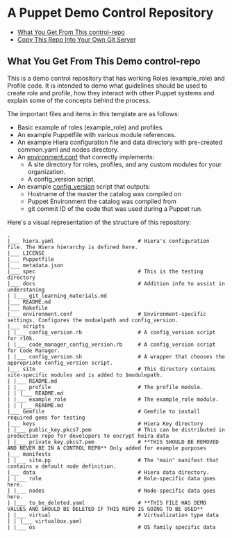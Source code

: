 # A Puppet Demo Control Repository

* [What You Get From This control\-repo](#what-you-get-from-this-control-repo)
* [Copy This Repo Into Your Own Git Server](#copy-this-repo-into-your-own-git-server)


## What You Get From This Demo control-repo

This is a demo control repository that has working Roles (example\_role) and Profile code.  It is intended to demo what guidelines should be used to create role and profile, how they interact with other Puppet systems and explain some of the concepts behind the process.

The important files and items in this template are as follows:

* Basic example of roles (example\_role) and profiles.
* An example Puppetfile with various module references.
* An example Hiera configuration file and data directory with pre-created common.yaml and nodes directory.
* An [environment.conf](https://puppet.com/docs/puppet/5.3/config_file_environment.html) that correctly implements:
  * A site directory for roles, profiles, and any custom modules for your organization.
  * A config\_version script.
* An example [config\_version](https://puppet.com/docs/puppet/5.3/config_file_environment.html#configversion) script that outputs:
  * Hostname of the master the catalog was compiled on
  * Puppet Environment the catalog was compiled from
  * git commit ID of the code that was used during a Puppet run.

Here's a visual representation of the structure of this repository:

```
.
|___ hiera.yaml                           # Hiera's configuration file. The Hiera hierarchy is defined here.
|___ LICENSE
|___ Puppetfile
|___ metadata.json
|___ spec                                 # This is the testing directory
|___ docs                                 # Addition info to assist in understaning
| |___ git_learning_materials.md
|___ README.md
|___ Rakefile
|___ environment.conf                     # Environment-specific settings. Configures the moduelpath and config_version.
|___ scripts
| |___ config_version.rb                  # A config_version script for r10k.
| |___ code_manager_config_version.rb     # A config_version script for Code Manager.
| |___ config_version.sh                  # A wrapper that chooses the appropriate config_version script.
|___ site                                 # This directory contains site-specific modules and is added to $modulepath.
| |___ README.md
| |___ profile                            # The profile module.
| | |___ README.md
| |___ example_role                       # The example_role module.
| | |___ README.md
|___ Gemfile                              # Gemfile to install required gems for testing
|___ keys                                 # Hiera Key directory
| |___ public_key.pkcs7.pem               # This can be distributed in production repo for developers to encrypt heira data
| |___ private_key.pkcs7.pem              # **THIS SHOULD BE REMOVED AND NEVER BE IN A CONTROL REPO** Only added for example purposes
|___ manifests
| |___ site.pp                            # The "main" manifest that contains a default node definition.
|___ data                                 # Hiera data directory.
| |___ role                               # Role-specific data goes here.
| |___ nodes                              # Node-specific data goes here.
| |___ to_be_deleted.yaml                 # **THIS FILE HAS DEMO VALUES AND SHOULD BE DELETED IF THIS REPO IS GOING TO BE USED**
| |___ virtual                            # Virtualization type data
| | |___ virtualbox.yaml
| |___ os                                 # OS family specific data
```

